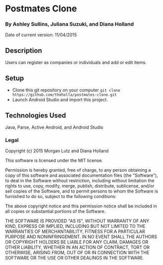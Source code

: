 # Postmates Clone

### By Ashley Sullins, Juliana Suzuki, and Diana Holland
Date of current version: 11/04/2015

## Description

Users can register as companies or individuals and add or edit items.

## Setup

* Clone this git repository on your computer ```git clone  https://github.com/theholla/postmates-clone.git```
* Launch Android Studio and import this project.

## Technologies Used

Java, Parse, Active Android, and Android Studio

### Legal

Copyright (c) 2015 Morgan Lutz and Diana Holland

This software is licensed under the MIT license.

Permission is hereby granted, free of charge, to any person obtaining a copy
of this software and associated documentation files (the "Software"), to deal
in the Software without restriction, including without limitation the rights
to use, copy, modify, merge, publish, distribute, sublicense, and/or sell
copies of the Software, and to permit persons to whom the Software is
furnished to do so, subject to the following conditions:

The above copyright notice and this permission notice shall be included in
all copies or substantial portions of the Software.

THE SOFTWARE IS PROVIDED "AS IS", WITHOUT WARRANTY OF ANY KIND, EXPRESS OR
IMPLIED, INCLUDING BUT NOT LIMITED TO THE WARRANTIES OF MERCHANTABILITY,
FITNESS FOR A PARTICULAR PURPOSE AND NONINFRINGEMENT. IN NO EVENT SHALL THE
AUTHORS OR COPYRIGHT HOLDERS BE LIABLE FOR ANY CLAIM, DAMAGES OR OTHER
LIABILITY, WHETHER IN AN ACTION OF CONTRACT, TORT OR OTHERWISE, ARISING FROM,
OUT OF OR IN CONNECTION WITH THE SOFTWARE OR THE USE OR OTHER DEALINGS IN
THE SOFTWARE.